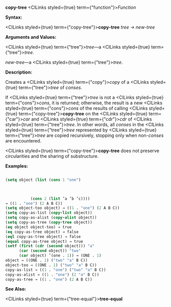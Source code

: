 **copy-tree** <ClLinks styled={true} term={"function"}><i>Function</i></ClLinks> 



**Syntax:** 



<ClLinks styled={true} term={"copy-tree"}><b>copy-tree</b></ClLinks> *tree → new-tree* 



**Arguments and Values:** 



<ClLinks styled={true} term={"tree"}><i>tree</i></ClLinks>—a <ClLinks styled={true} term={"tree"}><i>tree</i></ClLinks>. 



*new-tree*—a <ClLinks styled={true} term={"tree"}><i>tree</i></ClLinks>. 



**Description:** 



Creates a <ClLinks styled={true} term={"copy"}><i>copy</i></ClLinks> of a <ClLinks styled={true} term={"tree"}><i>tree</i></ClLinks> of *conses*. 



If <ClLinks styled={true} term={"tree"}><i>tree</i></ClLinks> is not a <ClLinks styled={true} term={"cons"}><i>cons</i></ClLinks>, it is returned; otherwise, the result is a new <ClLinks styled={true} term={"cons"}><i>cons</i></ClLinks> of the results of calling <ClLinks styled={true} term={"copy-tree"}><b>copy-tree</b></ClLinks> on the <ClLinks styled={true} term={"car"}><i>car</i></ClLinks> and <ClLinks styled={true} term={"cdr"}><i>cdr</i></ClLinks> of <ClLinks styled={true} term={"tree"}><i>tree</i></ClLinks>. In other words, all *conses* in the <ClLinks styled={true} term={"tree"}><i>tree</i></ClLinks> represented by <ClLinks styled={true} term={"tree"}><i>tree</i></ClLinks> are copied recursively, stopping only when non-*conses* are encountered. 



<ClLinks styled={true} term={"copy-tree"}><b>copy-tree</b></ClLinks> does not preserve circularities and the sharing of substructure. 



**Examples:**
```lisp

(setq object (list (cons 1 "one") 

		   
		   
		   (cons 2 (list ’a ’b ’c)))) 
→ ((1 . "one") (2 A B C)) 
(setq object-too object) → ((1 . "one") (2 A B C)) 
(setq copy-as-list (copy-list object)) 
(setq copy-as-alist (copy-alist object)) 
(setq copy-as-tree (copy-tree object)) 
(eq object object-too) → true 
(eq copy-as-tree object) → false 
(eql copy-as-tree object) → false 
(equal copy-as-tree object) → true 
(setf (first (cdr (second object))) "a" 
      (car (second object)) "two" 
      (car object) ’(one . 1)) → (ONE . 1) 
object → ((ONE . 1) ("two" "a" B C)) 
object-too → ((ONE . 1) ("two" "a" B C)) 
copy-as-list → ((1 . "one") ("two" "a" B C)) 
copy-as-alist → ((1 . "one") (2 "a" B C)) 
copy-as-tree → ((1 . "one") (2 A B C)) 

```
**See Also:** 



<ClLinks styled={true} term={"tree-equal"}><b>tree-equal</b></ClLinks> 



